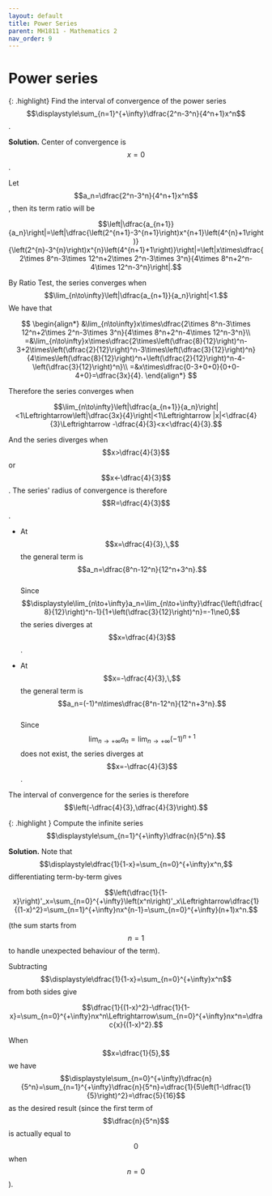 ```yaml
---
layout: default
title: Power Series
parent: MH1811 - Mathematics 2
nav_order: 9
---
```


# Power series

{: .highlight}
Find the interval of convergence of the power series
$$\displaystyle\sum_{n=1}^{+\infty}\dfrac{2^n-3^n}{4^n+1}x^n$$
.

**Solution.** Center of convergence is $$x=0$$.

Let
$$a_n=\dfrac{2^n-3^n}{4^n+1}x^n$$
, then its term ratio will be

$$\left|\dfrac{a_{n+1}}{a_n}\right|=\left|\dfrac{\left(2^{n+1}-3^{n+1}\right)x^{n+1}\left(4^{n}+1\right)}{\left(2^{n}-3^{n}\right)x^{n}\left(4^{n+1}+1\right)}\right|=\left|x\times\dfrac{2\times 8^n-3\times 12^n+2\times 2^n-3\times 3^n}{4\times 8^n+2^n-4\times 12^n-3^n}\right|.$$

By Ratio Test, the series converges when
$$\lim_{n\to\infty}\left|\dfrac{a_{n+1}}{a_n}\right|<1.$$
We have that

$$
\begin{align*}
&\lim_{n\to\infty}x\times\dfrac{2\times 8^n-3\times 12^n+2\times 2^n-3\times 3^n}{4\times 8^n+2^n-4\times 12^n-3^n}\\
=&\lim_{n\to\infty}x\times\dfrac{2\times\left(\dfrac{8}{12}\right)^n-3+2\times\left(\dfrac{2}{12}\right)^n-3\times\left(\dfrac{3}{12}\right)^n}{4\times\left(\dfrac{8}{12}\right)^n+\left(\dfrac{2}{12}\right)^n-4-\left(\dfrac{3}{12}\right)^n}\\
=&x\times\dfrac{0-3+0+0}{0+0-4+0}=\dfrac{3x}{4}.
\end{align*}
$$

Therefore the series converges when

$$\lim_{n\to\infty}\left|\dfrac{a_{n+1}}{a_n}\right|<1\Leftrightarrow\left|\dfrac{3x}{4}\right|<1\Leftrightarrow |x|<\dfrac{4}{3}\Leftrightarrow -\dfrac{4}{3}<x<\dfrac{4}{3}.$$

And the series diverges when $$x>\dfrac{4}{3}$$ or $$x<-\dfrac{4}{3}$$. The series' radius of convergence is therefore $$R=\dfrac{4}{3}$$.

* At
$$x=\dfrac{4}{3},\,$$
the general term is
$$a_n=\dfrac{8^n-12^n}{12^n+3^n}.$$
<br/> Since
$$\displaystyle\lim_{n\to+\infty}a_n=\lim_{n\to+\infty}\dfrac{\left(\dfrac{8}{12}\right)^n-1}{1+\left(\dfrac{3}{12}\right)^n}=-1\ne0,$$
the series diverges at $$x=\dfrac{4}{3}$$.

* At
$$x=-\dfrac{4}{3},\,$$
the general term is
$$a_n=(-1)^n\times\dfrac{8^n-12^n}{12^n+3^n}.$$
<br/> Since
$$\displaystyle\lim_{n\to+\infty}a_n=\lim_{n\to+\infty}(-1)^{n+1}$$
does not exist, the series diverges at $$x=-\dfrac{4}{3}$$.

The interval of convergence for the series is therefore
$$\left(-\dfrac{4}{3},\dfrac{4}{3}\right).$$

{: .highlight }
Compute the infinite series
$$\displaystyle\sum_{n=1}^{+\infty}\dfrac{n}{5^n}.$$

**Solution.** Note that
$$\displaystyle\dfrac{1}{1-x}=\sum_{n=0}^{+\infty}x^n,$$
differentiating term-by-term gives

$$\left(\dfrac{1}{1-x}\right)'_x=\sum_{n=0}^{+\infty}\left(x^n\right)'_x\Leftrightarrow\dfrac{1}{(1-x)^2}=\sum_{n=1}^{+\infty}nx^{n-1}=\sum_{n=0}^{+\infty}(n+1)x^n.$$

(the sum starts from
$$n=1$$
to handle unexpected behaviour of the term). 

Subtracting
$$\displaystyle\dfrac{1}{1-x}=\sum_{n=0}^{+\infty}x^n$$
from both sides give

$$\dfrac{1}{(1-x)^2}-\dfrac{1}{1-x}=\sum_{n=0}^{+\infty}nx^n\Leftrightarrow\sum_{n=0}^{+\infty}nx^n=\dfrac{x}{(1-x)^2}.$$

When
$$x=\dfrac{1}{5},$$
we have
$$\displaystyle\sum_{n=0}^{+\infty}\dfrac{n}{5^n}=\sum_{n=1}^{+\infty}\dfrac{n}{5^n}=\dfrac{1}{5\left(1-\dfrac{1}{5}\right)^2}=\dfrac{5}{16}$$
as the desired result (since the first term of
$$\dfrac{n}{5^n}$$
is actually equal to $$0$$ when $$n=0$$).